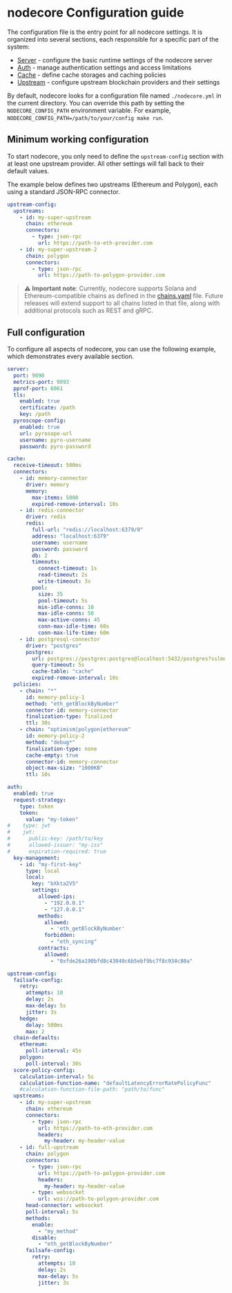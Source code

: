 # nodecore Configuration guide

The configuration file is the entry point for all nodecore settings. It is organized into several sections, each responsible for a specific part of the system:

* [Server](02-server-config.md) - configure the basic runtime settings of the nodecore server
* [Auth](03-auth.md) - manage authentication settings and access limitations
* [Cache](04-cache.md) - define cache storages and caching policies
* [Upstream](05-upstream-config.md) - configure upstream blockchain providers and their settings

By default, nodecore looks for a configuration file named `./nodecore.yml` in the current directory. You can override this path by setting the `NODECORE_CONFIG_PATH` environment variable. For example, `NODECORE_CONFIG_PATH=/path/to/your/config make run`.

## Minimum working configuration

To start nodecore, you only need to define the `upstream-config` section with at least one upstream provider. All other settings will fall back to their default values.

The example below defines two upstreams (Ethereum and Polygon), each using a standard JSON-RPC connector.

```yaml
upstream-config:
  upstreams:
    - id: my-super-upstream
      chain: ethereum
      connectors:
        - type: json-rpc
          url: https://path-to-eth-provider.com
    - id: my-super-upstream-2
      chain: polygon
      connectors:
        - type: json-rpc
          url: https://path-to-polygon-provider.com
```

> **⚠️ Important note**: Currently, nodecore supports Solana and Ethereum-compatible chains as defined in the [chains.yaml](https://github.com/drpcorg/public/blob/main/chains.yaml) file. Future releases will extend support to all chains listed in that file, along with additional protocols such as REST and gRPC.

## Full configuration

To configure all aspects of nodecore, you can use the following example, which demonstrates every available section.

```yaml
server:
  port: 9090
  metrics-port: 9093
  pprof-port: 6061
  tls:
    enabled: true
    certificate: /path
    key: /path
  pyroscope-config:
    enabled: true
    url: pyrosope-url
    username: pyro-username
    password: pyro-password

cache:
  receive-timeout: 500ms
  connectors:
    - id: memory-connector
      driver: memory
      memory:
        max-items: 5000
        expired-remove-interval: 10s
    - id: redis-connector
      driver: redis
      redis:
        full-url: "redis://localhost:6379/0"
        address: "localhost:6379"
        username: username
        password: password
        db: 2
        timeouts:
          connect-timeout: 1s
          read-timeout: 2s
          write-timeout: 3s
        pool:
          size: 35
          pool-timeout: 5s
          min-idle-conns: 10
          max-idle-conns: 50
          max-active-conns: 45
          conn-max-idle-time: 60s
          conn-max-life-time: 60m
    - id: postgresql-connector
      driver: "postgres"
      postgres:
        url: postgres://postgres:postgres@localhost:5432/postgres?sslmode=disable
        query-timeout: 5s
        cache-table: "cache"
        expired-remove-interval: 10s        
  policies:
    - chain: "*"
      id: memory-policy-1
      method: "eth_getBlockByNumber"
      connector-id: memory-connector
      finalization-type: finalized
      ttl: 30s
    - chain: "optimism|polygon|ethereum"
      id: memory-policy-2
      method: "debug*"
      finalization-type: none
      cache-empty: true
      connector-id: memory-connector
      object-max-size: "1000KB"
      ttl: 10s

auth:
  enabled: true
  request-strategy:
    type: token
    token:
      value: "my-token"
#    type: jwt
#    jwt:
#      public-key: /path/to/key
#      allowed-issuer: "my-iss"
#      expiration-required: true
  key-management:
    - id: "my-first-key"
      type: local
      local:
        key: "bXkta2V5"
        settings:
          allowed-ips:
            - "192.0.0.1"
            - "127.0.0.1"
          methods:
            allowed:
              - 'eth_getBlockByNumber'
            forbidden:
              - "eth_syncing"
          contracts:
            allowed:
              - "0xfde26a190bfd8c43040c6b5ebf9bc7f8c934c80a"

upstream-config:
  failsafe-config:
    retry:
      attempts: 10
      delay: 2s
      max-delay: 5s
      jitter: 3s
    hedge:
      delay: 500ms
      max: 2
  chain-defaults:
    ethereum:
      poll-interval: 45s
    polygon:
      poll-interval: 30s
  score-policy-config:
    calculation-interval: 5s
    calculation-function-name: "defaultLatencyErrorRatePolicyFunc"
    #calculation-function-file-path: "path/to/func"
  upstreams:
    - id: my-super-upstream
      chain: ethereum
      connectors:
        - type: json-rpc
          url: https://path-to-eth-provider.com
          headers:
            my-header: my-header-value
    - id: full-upstream
      chain: polygon
      connectors:
        - type: json-rpc
          url: https://path-to-polygon-provider.com
          headers:
            my-header: my-header-value
        - type: websocket
          url: wss://path-to-polygon-provider.com
      head-connector: websocket
      poll-interval: 5s
      methods:
        enable:
          - "my_method"
        disable:
          - "eth_getBlockByNumber"
      failsafe-config:
        retry:
          attempts: 10
          delay: 2s
          max-delay: 5s
          jitter: 3s
```